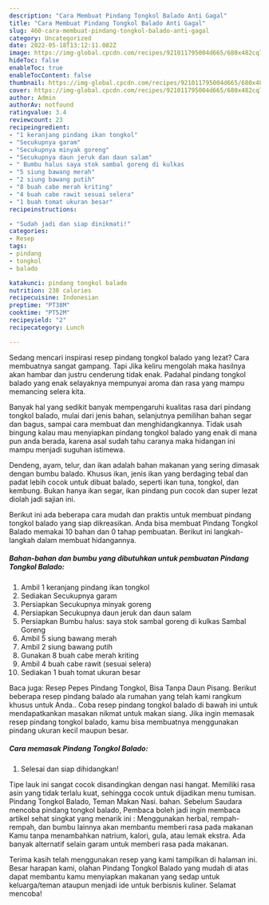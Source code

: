 ```yaml
---
description: "Cara Membuat Pindang Tongkol Balado Anti Gagal"
title: "Cara Membuat Pindang Tongkol Balado Anti Gagal"
slug: 460-cara-membuat-pindang-tongkol-balado-anti-gagal
category: Uncategorized
date: 2022-05-18T13:12:11.082Z
image: https://img-global.cpcdn.com/recipes/921011795004d665/680x482cq70/pindang-tongkol-balado-foto-resep-utama.jpg
hideToc: false
enableToc: true
enableTocContent: false
thumbnail: https://img-global.cpcdn.com/recipes/921011795004d665/680x482cq70/pindang-tongkol-balado-foto-resep-utama.jpg
cover: https://img-global.cpcdn.com/recipes/921011795004d665/680x482cq70/pindang-tongkol-balado-foto-resep-utama.jpg
author: Admin
authorAv: notfound
ratingvalue: 3.4
reviewcount: 23
recipeingredient:
- "1 keranjang pindang ikan tongkol"
- "Secukupnya garam"
- "Secukupnya minyak goreng"
- "Secukupnya daun jeruk dan daun salam"
- " Bumbu halus saya stok sambal goreng di kulkas                      Sambal Goreng"
- "5 siung bawang merah"
- "2 siung bawang putih"
- "8 buah cabe merah kriting"
- "4 buah cabe rawit sesuai selera"
- "1 buah tomat ukuran besar"
recipeinstructions:

- "Sudah jadi dan siap dinikmati!"
categories:
- Resep
tags:
- pindang
- tongkol
- balado

katakunci: pindang tongkol balado 
nutrition: 238 calories
recipecuisine: Indonesian
preptime: "PT38M"
cooktime: "PT52M"
recipeyield: "2"
recipecategory: Lunch

---
```



Sedang mencari inspirasi resep pindang tongkol balado yang lezat? Cara membuatnya sangat gampang. Tapi Jika keliru mengolah maka hasilnya akan hambar dan justru cenderung tidak enak. Padahal pindang tongkol balado yang enak selayaknya mempunyai aroma dan rasa yang mampu memancing selera kita.


Banyak hal yang sedikit banyak mempengaruhi kualitas rasa dari pindang tongkol balado, mulai dari jenis bahan, selanjutnya pemilihan bahan segar dan bagus, sampai cara membuat dan menghidangkannya. Tidak usah bingung kalau mau menyiapkan pindang tongkol balado yang enak di mana pun anda berada, karena asal sudah tahu caranya maka hidangan ini mampu menjadi suguhan istimewa.

Dendeng, ayam, telur, dan ikan adalah bahan makanan yang sering dimasak dengan bumbu balado. Khusus ikan, jenis ikan yang berdaging tebal dan padat lebih cocok untuk dibuat balado, seperti ikan tuna, tongkol, dan kembung. Bukan hanya ikan segar, ikan pindang pun cocok dan super lezat diolah jadi sajian ini.


Berikut ini ada beberapa cara mudah dan praktis untuk membuat pindang tongkol balado yang siap dikreasikan. Anda bisa membuat Pindang Tongkol Balado memakai 10 bahan dan 0 tahap pembuatan. Berikut ini langkah-langkah dalam membuat hidangannya.

<!--inarticleads1-->

##### Bahan-bahan dan bumbu yang dibutuhkan untuk pembuatan Pindang Tongkol Balado:

1. Ambil 1 keranjang pindang ikan tongkol
1. Sediakan Secukupnya garam
1. Persiapkan Secukupnya minyak goreng
1. Persiapkan Secukupnya daun jeruk dan daun salam
1. Persiapkan  Bumbu halus: saya stok sambal goreng di kulkas                      Sambal Goreng
1. Ambil 5 siung bawang merah
1. Ambil 2 siung bawang putih
1. Gunakan 8 buah cabe merah kriting
1. Ambil 4 buah cabe rawit (sesuai selera)
1. Sediakan 1 buah tomat ukuran besar


Baca juga: Resep Pepes Pindang Tongkol, Bisa Tanpa Daun Pisang. Berikut beberapa resep pindang balado ala rumahan yang telah kami rangkum khusus untuk Anda.. Coba resep pindang tongkol balado di bawah ini untuk mendapatkankan masakan nikmat untuk makan siang. Jika ingin memasak resep pindang tongkol balado, kamu bisa membuatnya menggunakan pindang ukuran kecil maupun besar. 

<!--inarticleads2-->

##### Cara memasak Pindang Tongkol Balado:


1. Selesai dan siap dihidangkan!

Tipe lauk ini sangat cocok disandingkan dengan nasi hangat. Memiliki rasa asin yang tidak terlalu kuat, sehingga cocok untuk dijadikan menu tumisan. Pindang Tongkol Balado, Teman Makan Nasi. bahan. Sebelum Saudara mencoba pindang tongkol balado, Pembaca boleh jadi ingin membaca artikel sehat singkat yang menarik ini : Menggunakan herbal, rempah-rempah, dan bumbu lainnya akan membantu memberi rasa pada makanan Kamu tanpa menambahkan natrium, kalori, gula, atau lemak ekstra. Ada banyak alternatif selain garam untuk memberi rasa pada makanan. 

Terima kasih telah menggunakan resep yang kami tampilkan di halaman ini. Besar harapan kami, olahan Pindang Tongkol Balado yang mudah di atas dapat membantu kamu menyiapkan makanan yang sedap untuk keluarga/teman ataupun menjadi ide untuk berbisnis kuliner. Selamat mencoba!
